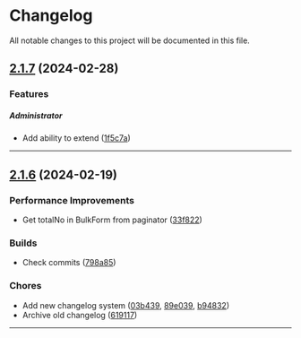 <!--- BEGIN HEADER -->
# Changelog

All notable changes to this project will be documented in this file.
<!--- END HEADER -->

## [2.1.7](https://github.com/liquiddesign/admin/compare/v2.1.6...v2.1.7) (2024-02-28)

### Features


##### Administrator

* Add ability to extend ([1f5c7a](https://github.com/liquiddesign/admin/commit/1f5c7a2433fc7a4c5971e913a97e06bb996632cc))


---

## [2.1.6](https://github.com/liquiddesign/admin/compare/v2.1.5...v2.1.6) (2024-02-19)

### Performance Improvements

* Get totalNo in BulkForm from paginator ([33f822](https://github.com/liquiddesign/admin/commit/33f822d7834f30738e431c53e6c4c40311dfbb11))

### Builds

* Check commits ([798a85](https://github.com/liquiddesign/admin/commit/798a854b07b7c9ec64002984db8cdd4c5310b026))

### Chores

* Add new changelog system ([03b439](https://github.com/liquiddesign/admin/commit/03b43932c9e571b9558a9b5ec496f73d0dece6d7), [89e039](https://github.com/liquiddesign/admin/commit/89e039cc80ee0c3a58f7073cc3cdb363cc9cb8d6), [b94832](https://github.com/liquiddesign/admin/commit/b948322ae0f9df2075e6a9d26e30ffaddf22a105))
* Archive old changelog ([619117](https://github.com/liquiddesign/admin/commit/6191170277a2424d00ced3de40f3964ea6284a03))


---

